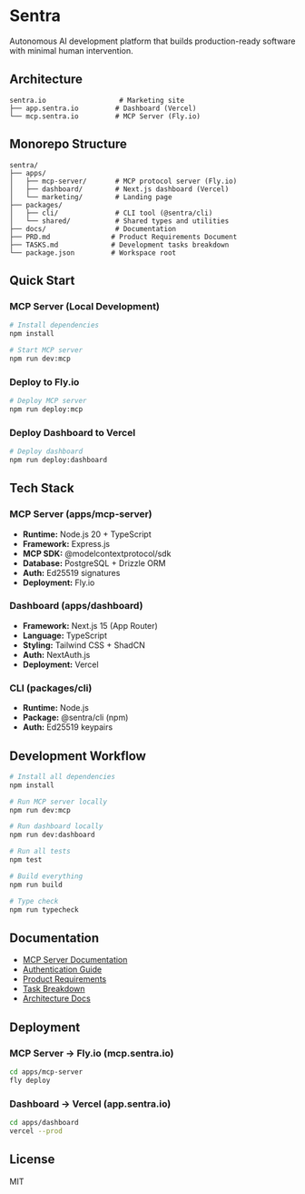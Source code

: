 # Sentra

Autonomous AI development platform that builds production-ready software with minimal human intervention.

## Architecture

```
sentra.io                  # Marketing site
├── app.sentra.io         # Dashboard (Vercel)
└── mcp.sentra.io         # MCP Server (Fly.io)
```

## Monorepo Structure

```
sentra/
├── apps/
│   ├── mcp-server/       # MCP protocol server (Fly.io)
│   ├── dashboard/        # Next.js dashboard (Vercel)
│   └── marketing/        # Landing page
├── packages/
│   ├── cli/              # CLI tool (@sentra/cli)
│   └── shared/           # Shared types and utilities
├── docs/                 # Documentation
├── PRD.md               # Product Requirements Document
├── TASKS.md             # Development tasks breakdown
└── package.json         # Workspace root
```

## Quick Start

### MCP Server (Local Development)

```bash
# Install dependencies
npm install

# Start MCP server
npm run dev:mcp
```

### Deploy to Fly.io

```bash
# Deploy MCP server
npm run deploy:mcp
```

### Deploy Dashboard to Vercel

```bash
# Deploy dashboard
npm run deploy:dashboard
```

## Tech Stack

### MCP Server (apps/mcp-server)
- **Runtime:** Node.js 20 + TypeScript
- **Framework:** Express.js
- **MCP SDK:** @modelcontextprotocol/sdk
- **Database:** PostgreSQL + Drizzle ORM
- **Auth:** Ed25519 signatures
- **Deployment:** Fly.io

### Dashboard (apps/dashboard)
- **Framework:** Next.js 15 (App Router)
- **Language:** TypeScript
- **Styling:** Tailwind CSS + ShadCN
- **Auth:** NextAuth.js
- **Deployment:** Vercel

### CLI (packages/cli)
- **Runtime:** Node.js
- **Package:** @sentra/cli (npm)
- **Auth:** Ed25519 keypairs

## Development Workflow

```bash
# Install all dependencies
npm install

# Run MCP server locally
npm run dev:mcp

# Run dashboard locally
npm run dev:dashboard

# Run all tests
npm test

# Build everything
npm run build

# Type check
npm run typecheck
```

## Documentation

- [MCP Server Documentation](./apps/mcp-server/README.md)
- [Authentication Guide](./apps/mcp-server/AUTHENTICATION.md)
- [Product Requirements](./PRD.md)
- [Task Breakdown](./TASKS.md)
- [Architecture Docs](./docs/)

## Deployment

### MCP Server → Fly.io (mcp.sentra.io)
```bash
cd apps/mcp-server
fly deploy
```

### Dashboard → Vercel (app.sentra.io)
```bash
cd apps/dashboard
vercel --prod
```

## License

MIT
